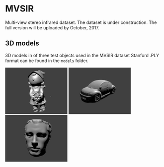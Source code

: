 # MVSIR
Multi-view stereo infrared dataset. The dataset is under construction. The full version will be uploaded by October, 2017.

## 3D models
3D models in of three test objects used in the MVSIR dataset Stanford .PLY format can be found in the `models` folder.

<img alt="Gnome 3D model" src="https://raw.githubusercontent.com/anonymusICCV/MVSIR/master/models/gnome_scan3D.png" width="200">
<img alt="Car 3D model" src="https://raw.githubusercontent.com/anonymusICCV/MVSIR/master/models/car_scan3D.png" width="200">
<img alt="Head 3D model" src="https://raw.githubusercontent.com/anonymusICCV/MVSIR/master/models/head_scan3D.png" width="200">